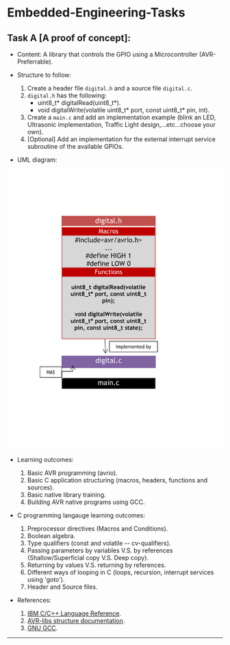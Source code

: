 # Embedded-Engineering-Tasks

## Task A [A proof of concept]:

- Content: A library that controls the GPIO using a Microcontroller (AVR-Preferrable).

- Structure to follow: 
  1) Create a header file `digital.h` and a source file `digital.c`.
  2) `digital.h` has the following: 
      - uint8_t* digitalRead(uint8_t*).
      - void digitalWrite(volatile uint8_t* port, const uint8_t* pin, int).
  3) Create a `main.c` and add an implementation example (blink an LED, Ultrasonic implementation, Traffic Light design,...etc...choose your own).
  4) [Optional] Add an implementation for the external interrupt service subroutine of the available GPIOs.

- UML diagram: 

![](https://github.com/Google-Developers-Sohag/Embedded-Engineering-Tasks/blob/master/Digital.svg)

- Learning outcomes: 
  1) Basic AVR programming (avrio).
  2) Basic C application structuring (macros, headers, functions and sources).
  3) Basic native library training.
  4) Building AVR native programs using GCC.
 
- C programming langauge learning outcomes: 
  1) Preprocessor directives (Macros and Conditions).
  2) Boolean algebra.
  3) Type qualifiers (const and volatile -- cv-qualifiers).
  4) Passing parameters by variables V.S. by references (Shallow/Superficial copy V.S. Deep copy).
  5) Returning by values V.S. returning by references.
  6) Different ways of looping in C (loops, recursion, interrupt services using 'goto').
  7) Header and Source files.

- References: 
  1) [IBM C/C++ Language Reference](https://www.ibm.com/docs/en/ssw_ibm_i_74/pdf/sc097852.pdf).
  2) [AVR-libs structure documentation](https://www.nongnu.org/avr-libc/user-manual/library.html).
  3) [GNU GCC](https://gcc.gnu.org/onlinedocs/gcc.pdf).

-----------------------------------------------------------------------------------------------------
